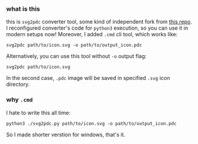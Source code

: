 ### what is this
this is `svg2pdc` converter tool, some kind of independent fork from [this repo](https://github.com/pebble-examples/cards-example/). 
I reconfigured converter's code for `python3` execution, so you can use it in modern setups now! Moreover, I added `.cmd` cli tool, which works like:
```
svg2pdc path/to/icon.svg -o path/to/output_icon.pdc
```
Alternatively, you can use this tool without `-o` output flag:
```
svg2pdc path/to/icon.svg 
```
In the second case, `.pdc` image will be saved in specified `.svg` icon directory.

### why `.cmd`
I hate to write this all time:
```
python3 ./svg2pdc.py path/to/icon.svg -o path/to/output_icon.pdc
```
So I made shorter verstion for windows, that's it.
